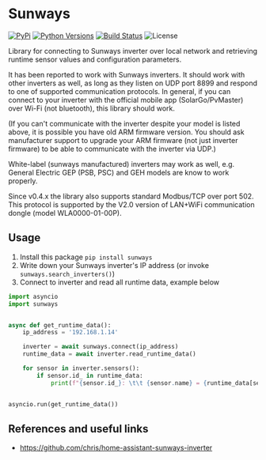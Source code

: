 # Sunways

[![PyPi](https://img.shields.io/pypi/v/sunways.svg)](https://pypi.python.org/pypi/sunways/)
[![Python Versions](https://img.shields.io/pypi/pyversions/sunways.svg)](https://github.com/chrisleo/sunways/)
[![Build Status](https://github.com/chrisleo/sunways/actions/workflows/publish.yaml/badge.svg)](https://github.com/chrisleo/sunways/actions/workflows/publish.yaml)
![License](https://img.shields.io/github/license/chrisleo/sunways.svg)

Library for connecting to Sunways inverter over local network and retrieving runtime sensor values and configuration
parameters.

It has been reported to work with Sunways inverters. It
should work with other inverters as well, as long as they listen on UDP port 8899 and respond to one of supported
communication protocols.
In general, if you can connect to your inverter with the official mobile app (SolarGo/PvMaster) over Wi-Fi (not
bluetooth), this library should work.

(If you can't communicate with the inverter despite your model is listed above, it is possible you have old ARM firmware
version. You should ask manufacturer support to upgrade your ARM firmware (not just inverter firmware) to be able to
communicate with the inverter via UDP.)

White-label (sunways manufactured) inverters may work as well, e.g. General Electric GEP (PSB, PSC) and GEH models are
know to work properly.

Since v0.4.x the library also supports standard Modbus/TCP over port 502.
This protocol is supported by the V2.0 version of LAN+WiFi communication dongle (model WLA0000-01-00P).

## Usage

1. Install this package `pip install sunways`
2. Write down your Sunways inverter's IP address (or invoke `sunways.search_inverters()`)
3. Connect to inverter and read all runtime data, example below

```python
import asyncio
import sunways


async def get_runtime_data():
    ip_address = '192.168.1.14'

    inverter = await sunways.connect(ip_address)
    runtime_data = await inverter.read_runtime_data()

    for sensor in inverter.sensors():
        if sensor.id_ in runtime_data:
            print(f"{sensor.id_}: \t\t {sensor.name} = {runtime_data[sensor.id_]} {sensor.unit}")


asyncio.run(get_runtime_data())
```

## References and useful links

- https://github.com/chris/home-assistant-sunways-inverter

